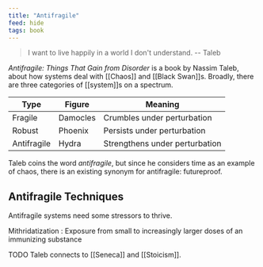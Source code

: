 ```yaml
---
title: "Antifragile"
feed: hide
tags: book
---
```


> I want to live happily in a world I don't understand. -- Taleb

_Antifragile: Things That Gain from Disorder_ is a book by Nassim Taleb, about how systems deal with [[Chaos]] and [[Black Swan]]s. Broadly, there are three categories of [[system]]s on a spectrum.

|Type|Figure|Meaning|
|-------|-----|--------|
|Fragile|Damocles|Crumbles under perturbation|
|Robust|Phoenix|Persists under perturbation|
|Antifragile|Hydra|Strengthens under perturbation|

Taleb coins the word _antifragile_, but since he considers time as an example of chaos, there is an existing synonym for antifragile: futureproof. 

## Antifragile Techniques

Antifragile systems need some stressors to thrive.

Mithridatization
: Exposure from small to increasingly larger doses of an immunizing substance 


TODO Taleb connects to [[Seneca]] and [[Stoicism]]. 